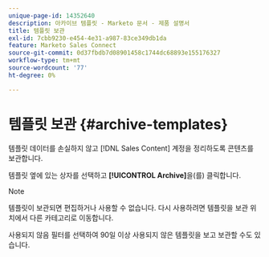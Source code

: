 ```yaml
---
unique-page-id: 14352640
description: 아카이브 템플릿 - Marketo 문서 - 제품 설명서
title: 템플릿 보관
exl-id: 7cbb9230-e454-4e31-a987-83ce349db1da
feature: Marketo Sales Connect
source-git-commit: 0d37fbdb7d08901458c1744dc68893e155176327
workflow-type: tm+mt
source-wordcount: '77'
ht-degree: 0%

---
```


# 템플릿 보관 {#archive-templates}

템플릿 데이터를 손실하지 않고 [!DNL Sales Content] 계정을 정리하도록 콘텐츠를 보관합니다.

템플릿 옆에 있는 상자를 선택하고 **[!UICONTROL Archive]**&#x200B;을(를) 클릭합니다.

>[!NOTE]
>
>템플릿이 보관되면 편집하거나 사용할 수 없습니다. 다시 사용하려면 템플릿을 보관 위치에서 다른 카테고리로 이동합니다.

사용되지 않음 필터를 선택하여 90일 이상 사용되지 않은 템플릿을 보고 보관할 수도 있습니다.
